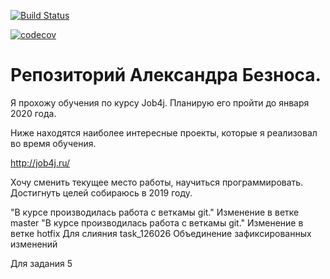 ﻿[![Build Status](https://travis-ci.org/alexanderbeznos/job4j.svg?branch=master)](https://travis-ci.org/alexanderbeznos/job4j)

[![codecov](https://codecov.io/gh/alexanderbeznos/job4j/branch/master/graph/badge.svg)](https://codecov.io/gh/alexanderbeznos/job4j)


# Репозиторий Александра Безноса.

Я прохожу обучения по курсу Job4j. Планирую его пройти до января 2020 года.

Ниже находятся наиболее интересные проекты, которые я реализовал во время обучения.

http://job4j.ru/

Хочу сменить текущее место работы, научиться программировать. 
Достигнуть целей собираюсь в 2019 году.

"В курсе производилась работа с веткамы git." Изменение в ветке master
"В курсе производилась работа с веткамы git." Изменение в ветке hotfix
Для слияния task_126026
Объединение зафиксированных изменений












Для задания 5